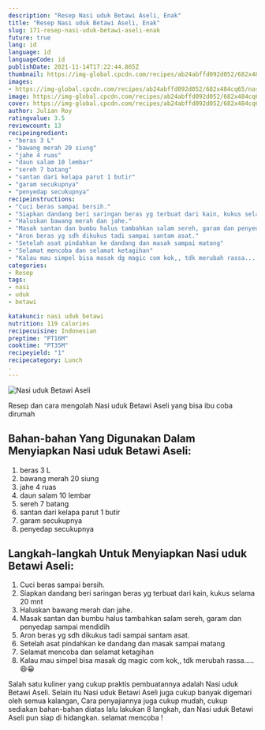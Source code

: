 ```yaml
---
description: "Resep Nasi uduk Betawi Aseli, Enak"
title: "Resep Nasi uduk Betawi Aseli, Enak"
slug: 171-resep-nasi-uduk-betawi-aseli-enak
future: true
lang: id
language: id
languageCode: id
publishDate: 2021-11-14T17:22:44.865Z 
thumbnail: https://img-global.cpcdn.com/recipes/ab24abffd092d052/682x484cq65/nasi-uduk-betawi-aseli-foto-resep-utama.png
images:
- https://img-global.cpcdn.com/recipes/ab24abffd092d052/682x484cq65/nasi-uduk-betawi-aseli-foto-resep-utama.png
image: https://img-global.cpcdn.com/recipes/ab24abffd092d052/682x484cq65/nasi-uduk-betawi-aseli-foto-resep-utama.png
cover: https://img-global.cpcdn.com/recipes/ab24abffd092d052/682x484cq65/nasi-uduk-betawi-aseli-foto-resep-utama.png
author: Julian Roy
ratingvalue: 3.5
reviewcount: 13
recipeingredient:
- "beras 3 L"
- "bawang merah 20 siung"
- "jahe 4 ruas"
- "daun salam 10 lembar"
- "sereh 7 batang"
- "santan dari kelapa parut 1 butir"
- "garam secukupnya"
- "penyedap secukupnya"
recipeinstructions:
- "Cuci beras sampai bersih."
- "Siapkan dandang beri saringan beras yg terbuat dari kain, kukus selama 20 mnt"
- "Haluskan bawang merah dan jahe."
- "Masak santan dan bumbu halus tambahkan salam sereh, garam dan penyedap sampai mendidih"
- "Aron beras yg sdh dikukus tadi sampai santam asat."
- "Setelah asat pindahkan ke dandang dan masak sampai matang"
- "Selamat mencoba dan selamat ketagihan"
- "Kalau mau simpel bisa masak dg magic com kok,, tdk merubah rassa..... 😆😀"
categories:
- Resep
tags:
- nasi
- uduk
- betawi

katakunci: nasi uduk betawi 
nutrition: 119 calories
recipecuisine: Indonesian
preptime: "PT16M"
cooktime: "PT35M"
recipeyield: "1"
recipecategory: Lunch
. 
---
```



![Nasi uduk Betawi Aseli](https://img-global.cpcdn.com/recipes/ab24abffd092d052/682x484cq65/nasi-uduk-betawi-aseli-foto-resep-utama.png)

Resep dan cara mengolah  Nasi uduk Betawi Aseli yang bisa ibu coba dirumah

<!--inarticleads1-->

## Bahan-bahan Yang Digunakan Dalam Menyiapkan Nasi uduk Betawi Aseli:

1. beras 3 L
1. bawang merah 20 siung
1. jahe 4 ruas
1. daun salam 10 lembar
1. sereh 7 batang
1. santan dari kelapa parut 1 butir
1. garam secukupnya
1. penyedap secukupnya



<!--inarticleads2-->

## Langkah-langkah Untuk Menyiapkan Nasi uduk Betawi Aseli:

1. Cuci beras sampai bersih.
1. Siapkan dandang beri saringan beras yg terbuat dari kain, kukus selama 20 mnt
1. Haluskan bawang merah dan jahe.
1. Masak santan dan bumbu halus tambahkan salam sereh, garam dan penyedap sampai mendidih
1. Aron beras yg sdh dikukus tadi sampai santam asat.
1. Setelah asat pindahkan ke dandang dan masak sampai matang
1. Selamat mencoba dan selamat ketagihan
1. Kalau mau simpel bisa masak dg magic com kok,, tdk merubah rassa..... 😆😀




Salah satu kuliner yang cukup praktis pembuatannya adalah  Nasi uduk Betawi Aseli. Selain itu  Nasi uduk Betawi Aseli  juga cukup banyak digemari oleh semua kalangan, Cara penyajiannya juga cukup mudah, cukup sediakan bahan-bahan diatas lalu lakukan 8 langkah, dan  Nasi uduk Betawi Aseli  pun siap di hidangkan. selamat mencoba !
